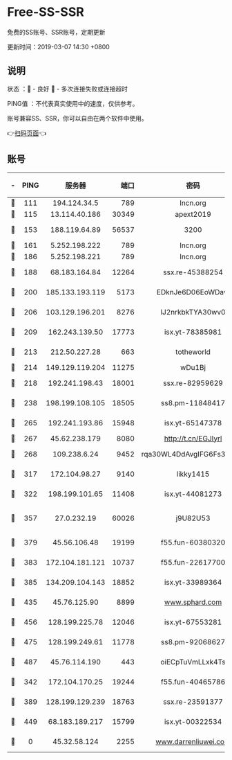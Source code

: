 # Free-SS-SSR

免费的SS账号、SSR账号，定期更新

更新时间：2019-03-07 14:30 +0800

## 说明

状态     ：🙂 - 良好 🙁 - 多次连接失败或连接超时

PING值   ：不代表真实使用中的速度，仅供参考。

账号兼容SS、SSR，你可以自由在两个软件中使用。

👉[扫码页面](https://liesauer.github.io/Free-SS-SSR/)👈

## 账号

|-|PING|服务器|端口|密码|加密方式|区域|
|:----:|:----:|:-----:|-----:|:----:|:----:|:----:|
|🙂|111|194.124.34.5|789|lncn.org|rc4|JP|
|🙂|115|13.114.40.186|30349|apext2019|chacha20|JP|
|🙂|153|188.119.64.89|56537|3200|aes-256-cfb|RU|
|🙂|161|5.252.198.222|789|lncn.org|rc4|JP|
|🙂|186|5.252.198.221|789|lncn.org|rc4|JP|
|🙂|188|68.183.164.84|12264|ssx.re-45388254|aes-256-cfb|US|
|🙂|200|185.133.193.119|5173|EDknJe6D06EoWDaw|aes-256-cfb|US|
|🙂|206|103.129.196.201|8276|lJ2nrkbkTYA30wv0|aes-256-cfb|US|
|🙂|209|162.243.139.50|17773|isx.yt-78385981|aes-256-cfb|US|
|🙂|213|212.50.227.28|663|totheworld|aes-256-cfb|US|
|🙂|214|149.129.119.204|11275|wDu1Bj|rc4-md5|HK|
|🙂|218|192.241.198.43|18001|ssx.re-82959629|aes-256-cfb|US|
|🙂|238|198.199.108.105|18505|ss8.pm-11848417|aes-256-cfb|US|
|🙂|265|192.241.193.86|15948|isx.yt-65147378|aes-256-cfb|US|
|🙂|267|45.62.238.179|8080|http://t.cn/EGJIyrl|rc4-md5|CA|
|🙂|268|109.238.6.24|9452|rqa30WL4DdAvgIFG6Fs3znzTa|aes-256-cfb|FR|
|🙂|317|172.104.98.27|9140|likky1415|aes-256-cfb|JP|
|🙂|322|198.199.101.65|11408|isx.yt-44081273|aes-256-cfb|US|
|🙂|357|27.0.232.19|60026|j9U82U53|xchacha20-ietf-poly1305|HK|
|🙂|379|45.56.106.48|19199|f55.fun-60380320|aes-256-cfb|US|
|🙂|383|172.104.181.121|10737|f55.fun-22617700|aes-256-cfb|SG|
|🙂|385|134.209.104.143|18852|isx.yt-33989364|aes-256-cfb|SG|
|🙂|435|45.76.125.90|8899|www.sphard.com|aes-256-cfb|AU|
|🙂|456|128.199.225.78|12046|isx.yt-67553281|aes-256-cfb|SG|
|🙂|475|128.199.249.61|11778|ss8.pm-92068627|aes-256-cfb|SG|
|🙂|487|45.76.114.190|443|oiECpTuVmLLxk4Ts|aes-256-cfb|AU|
|🙂|342|172.104.170.25|19244|f55.fun-40465786|aes-256-cfb|SG|
|🙂|389|128.199.129.239|18763|ssx.re-23591377|aes-256-cfb|SG|
|🙂|449|68.183.189.217|15799|isx.yt-00322534|aes-256-cfb|SG|
|🙁|0|45.32.58.124|2255|www.darrenliuwei.com|aes-256-cfb|JP|
